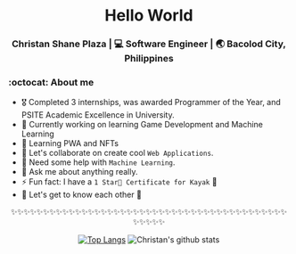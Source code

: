 <div align="center">
  <h1 align="center">Hello World</h1>
</div


<div align="center">
<h3 align="center"> Christan Shane Plaza | 💻 Software Engineer | 🌏 Bacolod City, Philippines </h3>
</div>

### :octocat: About me 
- 🎖 Completed 3 internships, was awarded Programmer of the Year, and PSITE Academic Excellence in University.
- 🔭 Currently working on learning Game Development and Machine Learning
- 🌱 Learning PWA and NFTs
- 👯 Let's collaborate on create cool `Web Applications`.
- 🤔 Need some help with `Machine Learning`.
- 💬 Ask me about anything really.
- ⚡ Fun fact: I have a `1 Star🌟 Certificate for Kayak` 🤔
- 💭 Let's get to know each other 🌟

<span align="center">

✨✨✨✨✨✨✨✨✨✨✨✨✨✨✨✨✨✨✨✨✨✨✨✨✨✨✨✨✨✨✨✨✨✨✨✨✨✨✨✨✨✨✨✨✨✨✨✨

[![Top Langs](https://github-readme-stats.vercel.app/api/top-langs/?username=christanplaza&layout=compact)](https://github.com/anuraghazra/github-readme-stats)
![Christan's github stats](https://github-readme-stats.vercel.app/api/?username=christanplaza&show_icons=true&title_color=1F75C8&icon_color=2AA410&text_color=043667&bg_color=ffffff) 

</span>

